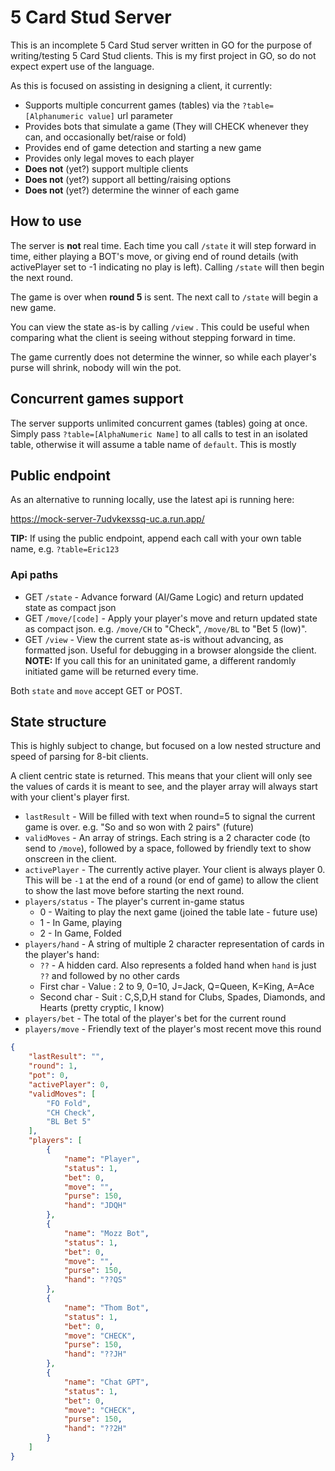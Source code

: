 # 5 Card Stud Server
This is an incomplete 5 Card Stud server written in GO for the purpose of writing/testing 5 Card Stud clients. This is my first project in GO, so do not expect expert use of the language.  

As this is focused on assisting in designing a client, it currently:
* Supports multiple concurrent games (tables) via the `?table=[Alphanumeric value]` url parameter
* Provides bots that simulate a game (They will CHECK whenever they can, and occasionally bet/raise or fold)
* Provides end of game detection and starting a new game
* Provides only legal moves to each player
* **Does not** (yet?) support multiple clients
* **Does not** (yet?) support all betting/raising options
* **Does not** (yet?) determine the winner of each game

## How to use

The server is **not** real time. Each time you call ``/state`` it will step forward in time, either playing a BOT's move, or giving end of round details (with activePlayer set to -1 indicating no play is left). Calling ``/state`` will then begin the next round.

The game is over when **round 5** is sent. The next call to ``/state`` will begin a new game.

You can view the state as-is by calling `/view` . This could be useful when comparing what the client is seeing without stepping forward in time.

The game currently does not determine the winner, so while each player's purse will shrink, nobody will win the pot.

## Concurrent games support

The server supports unlimited concurrent games (tables) going at once. Simply pass `?table=[AlphaNumeric Name]` to all calls to test in an isolated table, otherwise it will assume a table name of `default`. This is mostly 

## Public endpoint

As an alternative to running locally, use the latest api is running here:

https://mock-server-7udvkexssq-uc.a.run.app/

**TIP:** If using the public endpoint, append each call with your own table name, e.g. `?table=Eric123` 

### Api paths

* GET `/state` - Advance forward (AI/Game Logic) and return updated state as compact json
* GET ``/move/[code]`` - Apply your player's move and return updated state as compact json. e.g. ``/move/CH`` to "Check", ``/move/BL`` to "Bet 5 (low)".
* GET `/view` - View the current state as-is without advancing, as formatted json. Useful for debugging in a browser alongside the client. **NOTE:** If you call this for an uninitated game, a different randomly initiated game will be returned every time.

Both `state` and `move` accept GET or POST.

## State structure
This is highly subject to change, but focused on a low nested structure and speed of parsing for 8-bit clients.

A client centric state is returned. This means that your client will only see the values of cards it is meant to see, and the player array will always start with your client's player first.

* `lastResult` - Will be filled with text when round=5 to signal the current game is over. e.g. "So and so won with 2 pairs" (future)
* `validMoves` - An array of strings. Each string is a 2 character code (to send to `/move`), followed by a space, followed by friendly text to show onscreen in the client.
* `activePlayer` - The currently active player. Your client is always player 0. This will be `-1` at the end of a round (or end of game) to allow the client to show the last move before starting the next round.
* `players/status` - The player's current in-game status
    * 0 - Waiting to play the next game (joined the table late - future use)
    * 1 - In Game, playing
    * 2 - In Game, Folded
* `players/hand` - A string of multiple 2 character representation of cards in the player's hand:
    * `??` - A hidden card. Also represents a folded hand when `hand` is just `??` and followed by no other cards
    * First char - Value : 2 to 9, 0=10, J=Jack, Q=Queen, K=King, A=Ace
    * Second char - Suit : C,S,D,H stand for Clubs, Spades, Diamonds, and Hearts (pretty cryptic, I know)
* `players/bet` - The total of the player's bet for the current round
* `players/move` - Friendly text of the player's most recent move this round

```json
{
    "lastResult": "",
    "round": 1,
    "pot": 0,
    "activePlayer": 0,
    "validMoves": [
        "FO Fold",
        "CH Check",
        "BL Bet 5"
    ],
    "players": [
        {
            "name": "Player",
            "status": 1,
            "bet": 0,
            "move": "",
            "purse": 150,
            "hand": "JDQH"
        },
        {
            "name": "Mozz Bot",
            "status": 1,
            "bet": 0,
            "move": "",
            "purse": 150,
            "hand": "??QS"
        },
        {
            "name": "Thom Bot",
            "status": 1,
            "bet": 0,
            "move": "CHECK",
            "purse": 150,
            "hand": "??JH"
        },
        {
            "name": "Chat GPT",
            "status": 1,
            "bet": 0,
            "move": "CHECK",
            "purse": 150,
            "hand": "??2H"
        }
    ]
}
```
